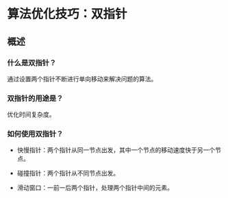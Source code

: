 # 算法优化技巧：双指针

## 概述

### 什么是双指针？

通过设置两个指针不断进行单向移动来解决问题的算法。

### 双指针的用途是？

优化时间复杂度。

### 如何使用双指针？

- 快慢指针：两个指针从同一节点出发，其中一个节点的移动速度快于另一个节点。

- 碰撞指针：两个指针从不同节点出发。

- 滑动窗口：一前一后两个指针，处理两个指针中间的元素。

